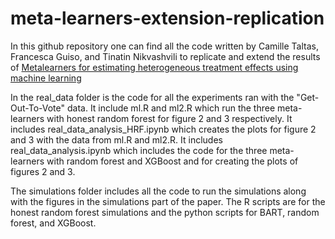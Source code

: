 # meta-learners-extension-replication
In this github repository one can find all the code written by Camille Taltas, Francesca Guiso, and Tinatin Nikvashvili to replicate and extend the results of [Metalearners for estimating heterogeneous treatment effects using machine learning](https://www.pnas.org/content/116/10/4156)

In the real_data folder is the code for all the experiments ran with the "Get-Out-To-Vote" data. It include ml.R and ml2.R which run the three meta-learners with honest random forest for figure 2 and 3 respectively. It includes real_data_analysis_HRF.ipynb which creates the plots for figure 2 and 3 with the data from ml.R and ml2.R. It includes real_data_analysis.ipynb which includes the code for the three meta-learners with random forest and XGBoost and for creating the plots of figures 2 and 3. 

The simulations folder includes all the code to run the simulations along with the figures in the simulations part of the paper. The R scripts are for the honest random forest simulations and the python scripts for BART, random forest, and XGBoost. 
 
